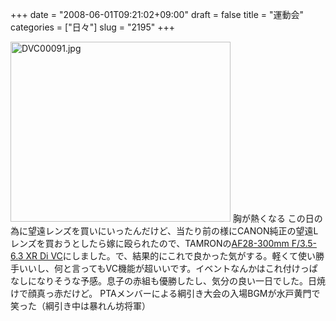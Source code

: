+++
date = "2008-06-01T09:21:02+09:00"
draft = false
title = "運動会"
categories = ["日々"]
slug = "2195"
+++

<img alt="DVC00091.jpg" class="pict" height="288" src="http://ieiriblog.img.jugem.jp/20080601_459156.jpg" width="352" />
胸が熱くなる
この日の為に望遠レンズを買いにいったんだけど、当たり前の様にCANON純正の望遠Lレンズを買おうとしたら嫁に殴られたので、TAMRONの<a href="http://www.tamron.co.jp/lineup/a20/vc/index.html" target="_blank">AF28-300mm F/3.5-6.3 XR Di VC</a>にしました。で、結果的にこれで良かった気がする。軽くて使い勝手いいし、何と言ってもVC機能が超いいです。イベントなんかはこれ付けっぱなしになりそうな予感。息子の赤組も優勝したし、気分の良い一日でした。日焼けで顔真っ赤だけど。
PTAメンバーによる綱引き大会の入場BGMが水戸黄門で笑った（綱引き中は暴れん坊将軍）
